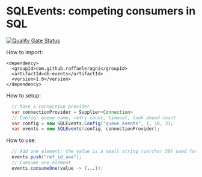 # SQLEvents: competing consumers in SQL

[![Quality Gate Status](https://sonarcloud.io/api/project_badges/measure?project=raffaeleragni_sql-events&metric=alert_status)](https://sonarcloud.io/summary/new_code?id=raffaeleragni_sql-events)

How to import:

```maven
<dependency>
  <groupId>com.github.raffaeleragni</groupId>
  <artifactId>db-events</artifactId>
  <version>1.0</version>
</dependency>
```

How to setup:

```java
  // have a connection provider
  var connectionProvider = Supplier<Connection>
  // Config: queue name, retry count, timeout, look ahead count
  var config = new SQLEvents.Config("queue_events", 1, 10, 3);
  var events = new SQLEvents(config, connectionProvider);
```

How to use:

```java
  // Add one element: the value is a small string (varchar 50) used for referencing
  events.push("ref_id_aaa");
  // Consume one element
  events.consumeOne(value -> {...});
```
